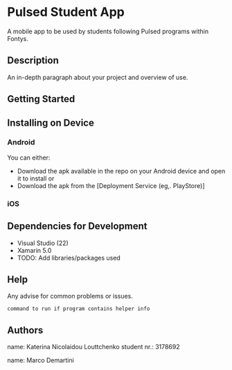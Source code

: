 # Pulsed Student App

A mobile app to be used by students following Pulsed programs within Fontys.

## Description

An in-depth paragraph about your project and overview of use.

## Getting Started

## Installing on Device

### Android

You can either:
* Download the apk available in the repo on your Android device and open it to install
or
* Download the apk from the [Deployment Service (eg,. PlayStore)]

### iOS

## Dependencies for Development

* Visual Studio (22)
* Xamarin 5.0
* TODO: Add libraries/packages used

## Help

Any advise for common problems or issues.
```
command to run if program contains helper info
```

## Authors

name:           Katerina Nicolaidou Louttchenko
student nr.:    3178692

name:           Marco Demartini
